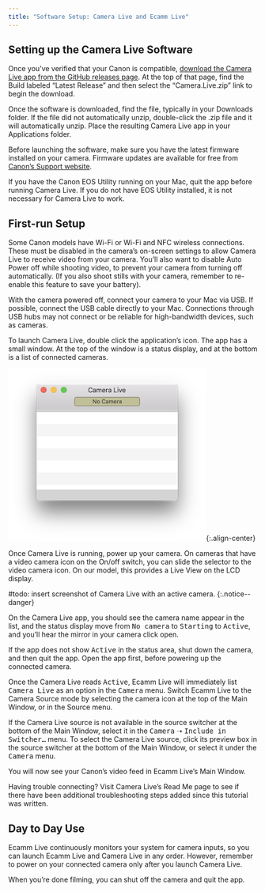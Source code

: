 ```yaml
---
title: "Software Setup: Camera Live and Ecamm Live"
---
```


## Setting up the Camera Live Software

Once you’ve verified that your Canon is compatible, [download the Camera Live app from the GitHub releases page](https://github.com/v002/v002-Camera-Live/releases). At the top of that page, find the Build labeled “Latest Release” and then select the “Camera.Live.zip” link to begin the download.

Once the software is downloaded, find the file, typically in your Downloads folder. If the file did not automatically unzip, double-click the .zip file and it will automatically unzip. Place the resulting Camera Live app in your Applications folder.

Before launching the software, make sure you have the latest firmware installed on your camera. Firmware updates are available for free from [Canon’s Support website](https://global.canon/en/support/).

If you have the Canon EOS Utility running on your Mac, quit the app before running Camera Live. If you do not have EOS Utility installed, it is not necessary for Camera Live to work.

## First-run Setup

Some Canon models have Wi-Fi or Wi-Fi and NFC wireless connections. These must be disabled in the camera’s on-screen settings to allow Camera Live to receive video from your camera. You’ll also want to disable Auto Power off while shooting video, to prevent your camera from turning off automatically. (If you also shoot stills with your camera, remember to re-enable this feature to save your battery).

With the camera powered off, connect your camera to your Mac via USB. If possible, connect the USB cable directly to your Mac. Connections through USB hubs may not connect or be reliable for high-bandwidth devices, such as cameras. 

To launch Camera Live, double click the application’s icon. The app has a small window. At the top of the window is a status display, and at the bottom is a list of connected cameras.

![The Camera Live window, shown with no active cameras.](/assets/img/camera-live-no-camera.png){:.align-center}

Once Camera Live is running, power up your camera. On cameras that have a video camera icon on the On/off switch, you can slide the selector to the video camera icon. On our model, this provides a Live View on the LCD display.

\#todo: insert screenshot of Camera Live with an active camera.
{:.notice--danger}

On the Camera Live app, you should see the camera name appear in the list, and the status display move from <samp>No camera</samp> to <samp>Starting</samp> to <samp>Active</samp>, and you’ll hear the mirror in your camera click open.

If the app does not show <samp>Active</samp> in the status area, shut down the camera, and then quit the app. Open the app first, before powering up the connected camera.

Once the Camera Live reads <samp>Active</samp>, Ecamm Live will immediately list <samp>Camera Live</samp> as an option in the <samp>Camera</samp> menu. Switch Ecamm Live to the Camera Source mode by selecting the camera icon at the top of the Main Window, or in the Source menu.

If the Camera Live source is not available in the source switcher at the bottom of the Main Window, select it in the <samp>Camera</samp> ➝ <samp>Include in Switcher…</samp> menu. To select the Camera Live source, click its preview box in the source switcher at the bottom of the Main Window, or select it under the <samp>Camera</samp> menu.

You will now see your Canon’s video feed in Ecamm Live’s Main Window.

Having trouble connecting? Visit Camera Live’s Read Me page to see if there have been additional troubleshooting steps added since this tutorial was written.

## Day to Day Use

Ecamm Live continuously monitors your system for camera inputs, so you can launch Ecamm Live and Camera Live in any order. However, remember to power on your connected camera only after you launch Camera Live.

When you’re done filming, you can shut off the camera and quit the app.
